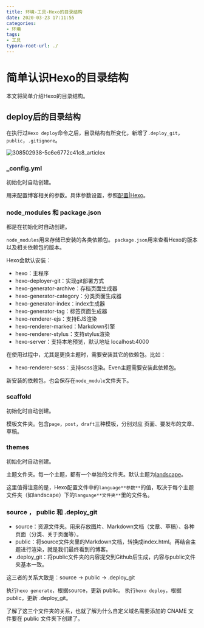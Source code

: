 ```yaml
---
title: 环境-工具-Hexo的目录结构
date: 2020-03-23 17:11:55
categories:
- 环境
tags:
- 工具
typora-root-url: ./
---
```

# 简单认识Hexo的目录结构

本文将简单介绍Hexo的目录结构。

<!-- more -->

## deploy后的目录结构

在执行过`Hexo deploy`命令之后，目录结构有所变化，新增了`.deploy_git`，`public`，`.gitignore`。

![308502938-5c6e6772c41c8_articlex](/blog.github.io/images/308502938-5c6e6772c41c8_articlex.png)

### _config.yml

初始化时自动创建。

用来配置博客相关的参数。具体参数设置，参照[配置|Hexo](https://hexo.io/zh-cn/docs/configuration)。

### node_modules 和 package.json

都是在初始化时自动创建。

`node_modules`用来存储已安装的各类依赖包。
`package.json`用来查看Hexo的版本以及相关依赖包的版本。

Hexo会默认安装：

- hexo：主程序
- hexo-deployer-git：实现git部署方式
- hexo-generator-archive：存档页面生成器
- hexo-generator-category：分类页面生成器
- hexo-generator-index：index生成器
- hexo-generator-tag：标签页面生成器
- hexo-renderer-ejs：支持EJS渲染
- hexo-renderer-marked：Markdown引擎
- hexo-renderer-stylus：支持stylus渲染
- hexo-server：支持本地预览，默认地址 localhost:4000

在使用过程中，尤其是更换主题时，需要安装其它的依赖包。比如：

- hexo-renderer-scss：支持scss渲染。Even主题需要安装此依赖包。

新安装的依赖包，也会保存在`node_module`文件夹下。

### scaffold

初始化时自动创建。

模板文件夹。包含`page`，`post`，`draft`三种模板，分别对应 页面、要发布的文章、草稿。

### themes

初始化时自动创建。

主题文件夹。每一个主题，都有一个单独的文件夹。默认主题为[landscape](https://github.com/hexojs/hexo-theme-landscape)。

这里值得注意的是，Hexo配置文件中的`language**参数**`的值，取决于每个主题文件夹（如landscape）下的`language**文件夹**`里的文件名。

### source ， public 和 .deploy_git

- source：资源文件夹。用来存放图片、Markdown文档（文章、草稿）、各种页面（分类、关于页面等）。
- public：将source文件夹里的Markdown文档，转换成index.html。再结合主题进行渲染，就是我们最终看到的博客。
- .deploy_git：将public文件夹的内容提交到Github后生成，内容与public文件夹基本一致。

这三者的关系大致是：source -> public -> .deploy_git

执行`hexo generate`，根据source，更新 public。
执行`hexo deploy`，根据public，更新 .deploy_git。

了解了这三个文件夹的关系，也就了解为什么自定义域名需要添加的 CNAME 文件要在 public 文件夹下创建了。